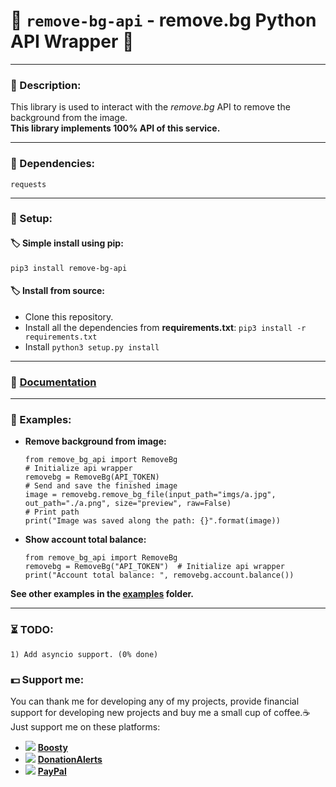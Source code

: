 # 🍰 `remove-bg-api` - remove.bg Python API Wrapper 🍰
**********************************************************************
### 📄 Description:
This library is used to interact with the *remove.bg* API to remove the background from the image. \
**This library implements 100% API of this service.**
**********************************************************************
### 🧷 Dependencies:
```requests```
**********************************************************************
### 🔖 Setup:
#### 🏷 Simple install using pip:
`pip3 install remove-bg-api`
#### 🏷 Install from source:
* Clone this repository.
* Install all the dependencies from **requirements.txt**: ```pip3 install -r requirements.txt```
* Install ``python3 setup.py install``
**********************************************************************
### 📙 [Documentation](https://ophoperhpo.github.io/remove-bg-api/)
**********************************************************************
### 🧰 Examples:
* **Remove background from image:** 
    ```
    from remove_bg_api import RemoveBg
    # Initialize api wrapper
    removebg = RemoveBg(API_TOKEN)  
    # Send and save the finished image
    image = removebg.remove_bg_file(input_path="imgs/a.jpg", out_path="./a.png", size="preview", raw=False)  
    # Print path
    print("Image was saved along the path: {}".format(image))
    ```
* **Show account total balance:** 
    ```
    from remove_bg_api import RemoveBg
    removebg = RemoveBg("API_TOKEN")  # Initialize api wrapper
    print("Account total balance: ", removebg.account.balance())
    ```
**See other examples in the [examples](../master/examples/) folder.**
**********************************************************************
### ⏳ TODO:
```
1) Add asyncio support. (0% done)
```
### 💵 Support me:  
  You can thank me for developing any of my projects, provide financial support for developing new projects and buy me a small cup of coffee.☕ \
  Just support me on these platforms:
  * ![](https://github.com/OPHoperHPO/OPHoperHPO/raw/master/assets/imgs/boosty_logo.jpeg) [**Boosty**](https://boosty.to/anodev)
  * ![](https://github.com/OPHoperHPO/OPHoperHPO/raw/master/assets/imgs/donationalerts_logo.png) [**DonationAlerts**](https://www.donationalerts.com/r/anodev_development)
  * ![](https://github.com/OPHoperHPO/OPHoperHPO/raw/master/assets/imgs/paypal_logo.jpg) [**PayPal**](https://paypal.me/anodev)
